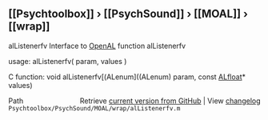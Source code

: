 ## [[Psychtoolbox]] &#8250; [[PsychSound]] &#8250; [[MOAL]] &#8250; [[wrap]]

alListenerfv  Interface to [OpenAL](OpenAL) function alListenerfv  
  
usage:  alListenerfv( param, values )  
  
C function:  void alListenerfv[(ALenum]((ALenum) param, const [ALfloat](ALfloat)\* values)  




<div class="code_header" style="text-align:right;">
  <span style="float:left;">Path&nbsp;&nbsp;</span> <span class="counter">Retrieve <a href=
  "https://raw.github.com/Psychtoolbox-3/Psychtoolbox-3/beta/Psychtoolbox/PsychSound/MOAL/wrap/alListenerfv.m">current version from GitHub</a> | View <a href=
  "https://github.com/Psychtoolbox-3/Psychtoolbox-3/commits/beta/Psychtoolbox/PsychSound/MOAL/wrap/alListenerfv.m">changelog</a></span>
</div>
<div class="code">
  <code>Psychtoolbox/PsychSound/MOAL/wrap/alListenerfv.m</code>
</div>

